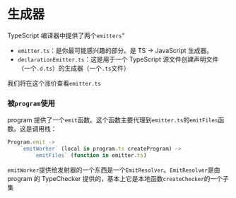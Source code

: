 # 生成器

TypeScript 编译器中提供了两个`emitters`“
- `emitter.ts`：是你最可能感兴趣的部分。是 TS -> JavaScript 生成器。
- `declarationEmitter.ts`：这是用于一个 TypeScript 源文件创建声明文件（一个`.d.ts`）的生成器（一个`.ts`文件）

我们将在这个涨价查看`emitter.ts`

### 被`program`使用

program 提供了一个`emit`函数。这个函数主要代理到`emitter.ts`的`emitFiles`函数。这是调用栈：
```ts
Program.emit ->
    `emitWorker` (local in program.ts createProgram) ->
        `emitFiles` (function in emitter.ts)
```

`emitWorker`提供给发射器的一个东西是一个`EmitResolver`。`EmitResolver`是由 program 的 TypeChecker 提供的，基本上它是本地函数`createChecker`的一个子集